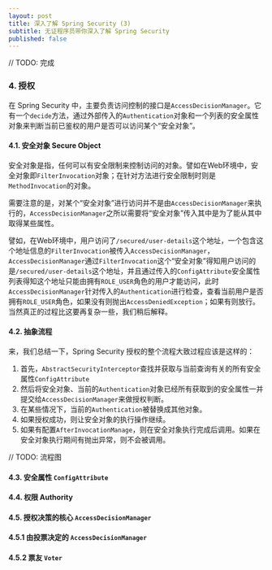 ```yaml
---
layout: post
title: 深入了解 Spring Security (3)
subtitle: 无证程序员带你深入了解 Spring Security
published: false
---
```


// TODO: 完成
### 4. 授权

在 Spring Security 中，主要负责访问控制的接口是`AccessDecisionManager`。它有一个`decide`方法，通过外部传入的`Authentication`对象和一个列表的安全属性对象来判断当前已鉴权的用户是否可以访问某个“安全对象”。

#### 4.1. 安全对象 Secure Object

安全对象是指，任何可以有安全限制来控制访问的对象。譬如在Web环境中，安全对象即`FilterInvocation`对象；在针对方法进行安全限制时则是`MethodInvocation`的对象。

需要注意的是，对某个“安全对象”进行访问并不是由`AccessDecisionManager`来执行的，`AccessDecisionManager`之所以需要将“安全对象”传入其中是为了能从其中取得某些属性。

譬如，在Web环境中，用户访问了`/secured/user-details`这个地址，一个包含这个地址信息的`FilterInvocation`被传入`AccessDecisionManager`，`AccessDecisionManager`通过`FilterInvocation`这个“安全对象”得知用户访问的是`/secured/user-details`这个地址，并且通过传入的`ConfigAttribute`安全属性列表得知这个地址只能由拥有`ROLE_USER`角色的用户才能访问，此时`AccessDecisionManager`针对传入的`Authentication`进行检查，查看当前用户是否拥有`ROLE_USER`角色，如果没有则抛出`AccessDeniedException`；如果有则放行。当然真正的过程比这要再复杂一些，我们稍后解释。

#### 4.2. 抽象流程

来，我们总结一下，Spring Security 授权的整个流程大致过程应该是这样的：

1. 首先，`AbstractSecurityInterceptor`查找并获取与当前查询有关的所有安全属性`ConfigAttribute`
2. 然后将安全对象、当前的`Authentication`对象已经所有获取到的安全属性一并提交给`AccessDecisionManager`来做授权判断。
3. 在某些情况下，当前的`Authentication`被替换成其他对象。
4. 如果授权成功，则让安全对象的执行操作继续。
5. 如果有配置`AfterInvocationManage`，则在安全对象执行完成后调用。如果在安全对象执行期间有抛出异常，则不会被调用。

// TODO: 流程图


#### 4.3. 安全属性 `ConfigAttribute`



#### 4.4. 权限 Authority

#### 4.5. 授权决策的核心 `AccessDecisionManager`

#### 4.5.1 由投票决定的 `AccessDecisionManager`

#### 4.5.2 票友 `Voter`
